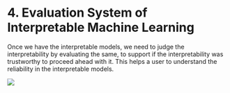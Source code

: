 # 4. Evaluation System of Interpretable Machine Learning

Once we have the interpretable models, we need to judge the interpretability by evaluating the same, to support if the interpretability was trustworthy to proceed ahead with it. This helps a user to understand the reliability in the interpretable models.

![](https://lh6.googleusercontent.com/5tBRJeFRD3TZWJ4E0ct0bkb02fNf2NZ8AfHUEEndYu5JmE8b93u8y7HHp9fH4Si-4Gn9UKj9f5BJE6dQVZahRtTeD-VFf_lSUj4nr14gD1tyzitoY2g2YLSU_9fAyL8XXeimX3rS7DQ)

